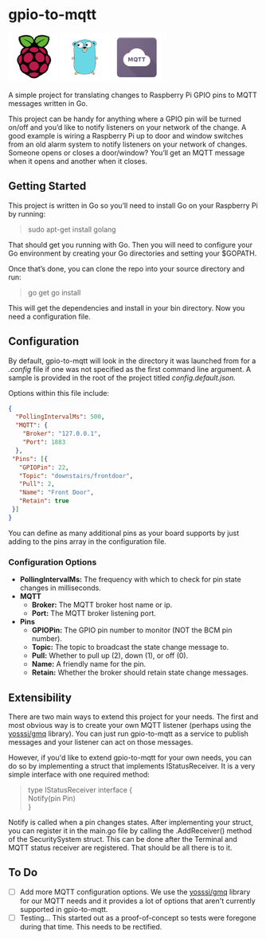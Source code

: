# gpio-to-mqtt

<img src="./assets/raspberrypi.png" alt="Raspberry Pi" height="100"> <img src="./assets/golang.png" alt="Golang" height="100"> <img src="./assets/mqtt.png" alt="MQTT" height="100">

A simple project for translating changes to Raspberry Pi GPIO pins to MQTT messages written in Go.

This project can be handy for anything where a GPIO pin will be turned on/off and you’d like to notify listeners on your network of the change. A good example is wiring a Raspberry Pi up to door and window switches from an old alarm system to notify listeners on your network of changes. Someone opens or closes a door/window? You’ll get an MQTT message when it opens and another when it closes.

## Getting Started

This project is written in Go so you’ll need to install Go on your Raspberry Pi by running:

> sudo apt-get install golang

That should get you running with Go. Then you will need to configure your Go environment by creating your Go directories and setting your $GOPATH.

Once that’s done, you can clone the repo into your source directory and run:

> go get
> go install

This will get the dependencies and install in your bin directory. Now you need a configuration file.

## Configuration

By default, gpio-to-mqtt will look in the directory it was launched from for a *.config* file if one was not specified as the first command line argument. A sample is provided in the root of the project titled *config.default.json.*

Options within this file include:

```json
{
  "PollingIntervalMs": 500,
  "MQTT": {
    "Broker": "127.0.0.1",
    "Port": 1883
  },
 "Pins": [{
   "GPIOPin": 22,
   "Topic": "downstairs/frontdoor",
   "Pull": 2,
   "Name": "Front Door",
   "Retain": true
 }]
}
```

You can define as many additional pins as your board supports by just adding to the pins array in the configuration file.

### Configuration Options

- **PollingIntervalMs:** The frequency with which to check for pin state changes in milliseconds.
- **MQTT**
  - **Broker:** The MQTT broker host name or ip.
  - **Port:** The MQTT broker listening port.
- **Pins**
  - **GPIOPin:** The GPIO pin number to monitor (NOT the BCM pin number).
  - **Topic:** The topic to broadcast the state change message to.
  - **Pull:** Whether to pull up (2), down (1), or off (0).
  - **Name:** A friendly name for the pin.
  - **Retain:** Whether the broker should retain state change messages.


## Extensibility

There are two main ways to extend this project for your needs. The first and most obvious way is to create your own MQTT listener (perhaps using the [yosssi/gmq](https://github.com/yosssi/gmq) library). You can just run gpio-to-mqtt as a service to publish messages and your listener can act on those messages.

However, if you'd like to extend gpio-to-mqtt for your own needs, you can do so by implementing a struct that implements IStatusReceiver. It is a very simple interface with one required method:

> type IStatusReceiver interface {  
> 	Notify(pin Pin)  
> }  

Notify is called when a pin changes states. After implementing your struct, you can register it in the main.go file by calling the .AddReceiver() method of the SecuritySystem struct. This can be done after the Terminal and MQTT status receiver are registered. That should be all there is to it.

## To Do

- [ ] Add more MQTT configuration options. We use the [yosssi/gmq](https://github.com/yosssi/gmq) library for our MQTT needs and it provides a lot of options that aren't currently supported in gpio-to-mqtt.
- [ ] Testing... This started out as a proof-of-concept so tests were foregone during that time. This needs to be rectified.
